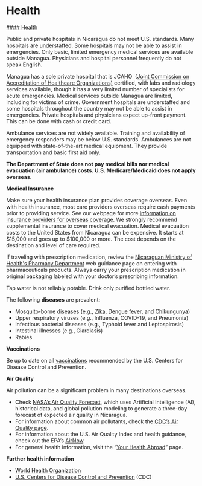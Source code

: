 # Health

[#### Health](javascript:void(0); "Health")

Public and private hospitals in Nicaragua do not meet U.S. standards. Many hospitals are understaffed. Some hospitals may not be able to assist in emergencies. Only basic, limited emergency medical services are available outside Managua. Physicians and hospital personnel frequently do not speak English.

Managua has a sole private hospital that is JCAHO  ([Joint Commission on Accreditation of Healthcare Organizations)](https://mcas-proxyweb.mcas.ms/certificate-checker?login=false&originalUrl=https%3A%2F%2Fwww.jointcommission.org.mcas.ms%2Fwhat-we-offer%2Faccreditation%2F%3FMcasTsid%3D20892&McasCSRF=c0faf6210156a766d6d56a468090eadbf7ff14e9134b92c8bb1ab41cbd1c7567&McasTsid=15600) certified, with labs and radiology services available, though it has a very limited number of specialists for acute emergencies. Medical services outside Managua are limited, including for victims of crime. Government hospitals are understaffed and some hospitals throughout the country may not be able to assist in emergencies. Private hospitals and physicians expect up-front payment. This can be done with cash or credit card.

Ambulance services are not widely available. Training and availability of emergency responders may be below U.S. standards. Ambulances are not equipped with state-of-the-art medical equipment. They provide transportation and basic first aid only.

**The Department of State does not pay medical bills nor medical evacuation (air ambulance) costs. U.S. Medicare/Medicaid does not apply overseas.**

**Medical Insurance**

Make sure your health insurance plan provides coverage overseas. Even with health insurance, most care providers overseas require cash payments prior to providing service. See our webpage for more [information on insurance providers for overseas coverage](https://mcas-proxyweb.mcas.ms/certificate-checker?login=false&originalUrl=https%3A%2F%2Ftravel.state.gov.mcas.ms%2Fcontent%2Ftravel%2Fen%2Finternational-travel%2Fbefore-you-go%2Fyour-health-abroad%2FInsurance_Coverage_Overseas.html%3FMcasTsid%3D20892&McasCSRF=c0faf6210156a766d6d56a468090eadbf7ff14e9134b92c8bb1ab41cbd1c7567&McasTsid=15600). We strongly recommend supplemental insurance to cover medical evacuation. Medical evacuation costs to the United States from Nicaragua can be expensive. It starts at $15,000 and goes up to $100,000 or more. The cost depends on the destination and level of care required.

If traveling with prescription medication, review the [Nicaraguan Ministry of Health's Pharmacy Department](https://mcas-proxyweb.mcas.ms/certificate-checker?login=false&originalUrl=https%3A%2F%2Fwww.minsa.gob.ni.mcas.ms%2Fsites%2Fdefault%2Ffiles%2F2022-10%2FACUERDO%2520MINISTERIAL%2520288-2013%2520ENVIOS%2520PERSONALES.pdf%3FMcasTsid%3D20892&McasCSRF=c0faf6210156a766d6d56a468090eadbf7ff14e9134b92c8bb1ab41cbd1c7567&McasTsid=15600) web guidance page on entering with pharmaceuticals products. Always carry your prescription medication in original packaging labeled with your doctor’s prescribing information.

Tap water is not reliably potable. Drink only purified bottled water.

The following **diseases** are prevalent:

* Mosquito-borne diseases (e.g., [Zika](https://mcas-proxyweb.mcas.ms/certificate-checker?login=false&originalUrl=https%3A%2F%2Fwww.cdc.gov.mcas.ms%2Fzika%2Findex.html%3FMcasTsid%3D20892&McasCSRF=c0faf6210156a766d6d56a468090eadbf7ff14e9134b92c8bb1ab41cbd1c7567&McasTsid=15600), [Dengue fever](https://mcas-proxyweb.mcas.ms/certificate-checker?login=false&originalUrl=https%3A%2F%2Fwww.cdc.gov.mcas.ms%2FDengue%3FMcasTsid%3D20892&McasCSRF=c0faf6210156a766d6d56a468090eadbf7ff14e9134b92c8bb1ab41cbd1c7567&McasTsid=15600), and [Chikungunya](https://mcas-proxyweb.mcas.ms/certificate-checker?login=false&originalUrl=https%3A%2F%2Fwww.cdc.gov.mcas.ms%2Fchikungunya%2F%3FMcasTsid%3D20892&McasCSRF=c0faf6210156a766d6d56a468090eadbf7ff14e9134b92c8bb1ab41cbd1c7567&McasTsid=15600))
* Upper respiratory viruses (e.g., Influenza, COVID-19, and Pneumonia)
* Infectious bacterial diseases (e.g., Typhoid fever and Leptospirosis)
* Intestinal illnesses (e.g., Giardiasis)
* Rabies

**Vaccinations**

Be up to date on all [vaccinations](https://mcas-proxyweb.mcas.ms/certificate-checker?login=false&originalUrl=https%3A%2F%2Fwww.cdc.gov.mcas.ms%2Fvaccines%2F%3FMcasTsid%3D20892&McasCSRF=c0faf6210156a766d6d56a468090eadbf7ff14e9134b92c8bb1ab41cbd1c7567&McasTsid=15600) recommended by the U.S. Centers for Disease Control and Prevention.

**Air Quality**

Air pollution can be a significant problem in many destinations overseas.

* Check [NASA’s Air Quality Forecast](https://aeronet.gsfc.nasa.gov/new_web/aqforecast), which uses Artificial Intelligence (AI), historical data, and global pollution modeling to generate a three-day forecast of expected air quality in Nicaragua.
* For information about common air pollutants, check the [CDC’s Air Quality page](https://www.cdc.gov/air-quality/pollutants/).
* For information about the U.S. Air Quality Index and health guidance, check out the EPA’s [AirNow](https://www.airnow.gov/aqi/aqi-basics/).
* For general health information, visit the “[Your Health Abroad](https://travel.state.gov/content/travel/en/international-travel/before-you-go/your-health-abroad.html)” page.

**Further health information**

* [World Health Organization](https://mcas-proxyweb.mcas.ms/certificate-checker?login=false&originalUrl=https%3A%2F%2Fwww.who.int.mcas.ms%2F%3FMcasTsid%3D20892&McasCSRF=c0faf6210156a766d6d56a468090eadbf7ff14e9134b92c8bb1ab41cbd1c7567&McasTsid=15600)
* [U.S. Centers for Disease Control and Prevention](https://mcas-proxyweb.mcas.ms/certificate-checker?login=false&originalUrl=https%3A%2F%2Fwww.cdc.gov.mcas.ms%2F%3FMcasTsid%3D20892&McasCSRF=c0faf6210156a766d6d56a468090eadbf7ff14e9134b92c8bb1ab41cbd1c7567&McasTsid=15600) (CDC)